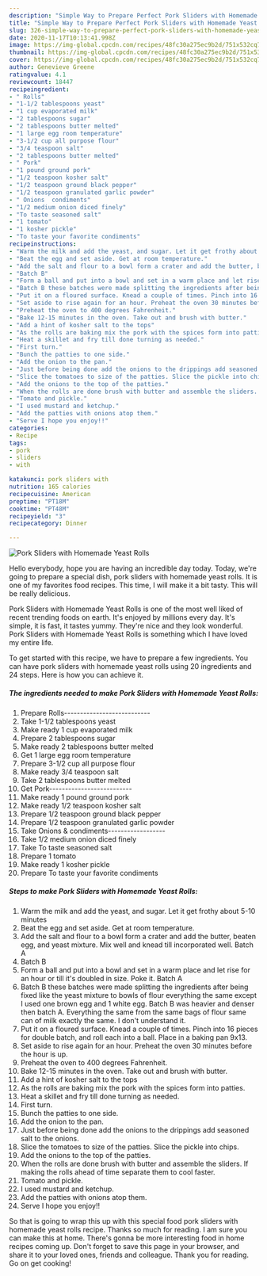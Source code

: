 ```yaml
---
description: "Simple Way to Prepare Perfect Pork Sliders with Homemade Yeast Rolls"
title: "Simple Way to Prepare Perfect Pork Sliders with Homemade Yeast Rolls"
slug: 326-simple-way-to-prepare-perfect-pork-sliders-with-homemade-yeast-rolls
date: 2020-11-17T10:13:41.998Z
image: https://img-global.cpcdn.com/recipes/48fc30a275ec9b2d/751x532cq70/pork-sliders-with-homemade-yeast-rolls-recipe-main-photo.jpg
thumbnail: https://img-global.cpcdn.com/recipes/48fc30a275ec9b2d/751x532cq70/pork-sliders-with-homemade-yeast-rolls-recipe-main-photo.jpg
cover: https://img-global.cpcdn.com/recipes/48fc30a275ec9b2d/751x532cq70/pork-sliders-with-homemade-yeast-rolls-recipe-main-photo.jpg
author: Genevieve Greene
ratingvalue: 4.1
reviewcount: 18447
recipeingredient:
- " Rolls"
- "1-1/2 tablespoons yeast"
- "1 cup evaporated milk"
- "2 tablespoons sugar"
- "2 tablespoons butter melted"
- "1 large egg room temperature"
- "3-1/2 cup all purpose flour"
- "3/4 teaspoon salt"
- "2 tablespoons butter melted"
- " Pork"
- "1 pound ground pork"
- "1/2 teaspoon kosher salt"
- "1/2 teaspoon ground black pepper"
- "1/2 teaspoon granulated garlic powder"
- " Onions  condiments"
- "1/2 medium onion diced finely"
- "To taste seasoned salt"
- "1 tomato"
- "1 kosher pickle"
- "To taste your favorite condiments"
recipeinstructions:
- "Warm the milk and add the yeast, and sugar. Let it get frothy about 5-10 minutes"
- "Beat the egg and set aside. Get at room temperature."
- "Add the salt and flour to a bowl form a crater and add the butter, beaten egg, and yeast mixture. Mix well and knead till incorporated well. Batch A"
- "Batch B"
- "Form a ball and put into a bowl and set in a warm place and let rise for an hour or till it&#39;s doubled in size. Poke it. Batch A"
- "Batch B these batches were made splitting the ingredients after being fixed like the yeast mixture to bowls of flour everything the same except I used one brown egg and 1 white egg. Batch B was heavier and denser then batch A. Everything the same from the same bags of flour same can of milk exactly the same. I don&#39;t understand it."
- "Put it on a floured surface. Knead a couple of times. Pinch into 16 pieces for double batch, and roll each into a ball. Place in a baking pan 9x13."
- "Set aside to rise again for an hour. Preheat the oven 30 minutes before the hour is up."
- "Preheat the oven to 400 degrees Fahrenheit."
- "Bake 12-15 minutes in the oven. Take out and brush with butter."
- "Add a hint of kosher salt to the tops"
- "As the rolls are baking mix the pork with the spices form into patties."
- "Heat a skillet and fry till done turning as needed."
- "First turn."
- "Bunch the patties to one side."
- "Add the onion to the pan."
- "Just before being done add the onions to the drippings add seasoned salt to the onions."
- "Slice the tomatoes to size of the patties. Slice the pickle into chips."
- "Add the onions to the top of the patties."
- "When the rolls are done brush with butter and assemble the sliders. If making the rolls ahead of time separate them to cool faster."
- "Tomato and pickle."
- "I used mustard and ketchup."
- "Add the patties with onions atop them."
- "Serve I hope you enjoy!!"
categories:
- Recipe
tags:
- pork
- sliders
- with

katakunci: pork sliders with 
nutrition: 165 calories
recipecuisine: American
preptime: "PT18M"
cooktime: "PT48M"
recipeyield: "3"
recipecategory: Dinner

---
```



![Pork Sliders with Homemade Yeast Rolls](https://img-global.cpcdn.com/recipes/48fc30a275ec9b2d/751x532cq70/pork-sliders-with-homemade-yeast-rolls-recipe-main-photo.jpg)

Hello everybody, hope you are having an incredible day today. Today, we're going to prepare a special dish, pork sliders with homemade yeast rolls. It is one of my favorites food recipes. This time, I will make it a bit tasty. This will be really delicious.



Pork Sliders with Homemade Yeast Rolls is one of the most well liked of recent trending foods on earth. It's enjoyed by millions every day. It's simple, it is fast, it tastes yummy. They're nice and they look wonderful. Pork Sliders with Homemade Yeast Rolls is something which I have loved my entire life.


To get started with this recipe, we have to prepare a few ingredients. You can have pork sliders with homemade yeast rolls using 20 ingredients and 24 steps. Here is how you can achieve it.

<!--inarticleads1-->

##### The ingredients needed to make Pork Sliders with Homemade Yeast Rolls:

1. Prepare  Rolls---------------------------
1. Take 1-1/2 tablespoons yeast
1. Make ready 1 cup evaporated milk
1. Prepare 2 tablespoons sugar
1. Make ready 2 tablespoons butter melted
1. Get 1 large egg room temperature
1. Prepare 3-1/2 cup all purpose flour
1. Make ready 3/4 teaspoon salt
1. Take 2 tablespoons butter melted
1. Get  Pork--------------------------
1. Make ready 1 pound ground pork
1. Make ready 1/2 teaspoon kosher salt
1. Prepare 1/2 teaspoon ground black pepper
1. Prepare 1/2 teaspoon granulated garlic powder
1. Take  Onions &amp; condiments------------------
1. Take 1/2 medium onion diced finely
1. Take To taste seasoned salt
1. Prepare 1 tomato
1. Make ready 1 kosher pickle
1. Prepare To taste your favorite condiments




<!--inarticleads2-->

##### Steps to make Pork Sliders with Homemade Yeast Rolls:

1. Warm the milk and add the yeast, and sugar. Let it get frothy about 5-10 minutes
1. Beat the egg and set aside. Get at room temperature.
1. Add the salt and flour to a bowl form a crater and add the butter, beaten egg, and yeast mixture. Mix well and knead till incorporated well. Batch A
1. Batch B
1. Form a ball and put into a bowl and set in a warm place and let rise for an hour or till it&#39;s doubled in size. Poke it. Batch A
1. Batch B these batches were made splitting the ingredients after being fixed like the yeast mixture to bowls of flour everything the same except I used one brown egg and 1 white egg. Batch B was heavier and denser then batch A. Everything the same from the same bags of flour same can of milk exactly the same. I don&#39;t understand it.
1. Put it on a floured surface. Knead a couple of times. Pinch into 16 pieces for double batch, and roll each into a ball. Place in a baking pan 9x13.
1. Set aside to rise again for an hour. Preheat the oven 30 minutes before the hour is up.
1. Preheat the oven to 400 degrees Fahrenheit.
1. Bake 12-15 minutes in the oven. Take out and brush with butter.
1. Add a hint of kosher salt to the tops
1. As the rolls are baking mix the pork with the spices form into patties.
1. Heat a skillet and fry till done turning as needed.
1. First turn.
1. Bunch the patties to one side.
1. Add the onion to the pan.
1. Just before being done add the onions to the drippings add seasoned salt to the onions.
1. Slice the tomatoes to size of the patties. Slice the pickle into chips.
1. Add the onions to the top of the patties.
1. When the rolls are done brush with butter and assemble the sliders. If making the rolls ahead of time separate them to cool faster.
1. Tomato and pickle.
1. I used mustard and ketchup.
1. Add the patties with onions atop them.
1. Serve I hope you enjoy!!




So that is going to wrap this up with this special food pork sliders with homemade yeast rolls recipe. Thanks so much for reading. I am sure you can make this at home. There's gonna be more interesting food in home recipes coming up. Don't forget to save this page in your browser, and share it to your loved ones, friends and colleague. Thank you for reading. Go on get cooking!
